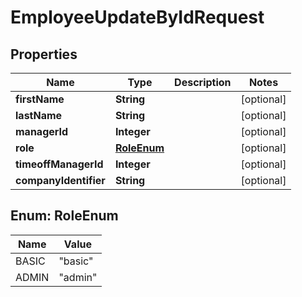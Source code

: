 

# EmployeeUpdateByIdRequest


## Properties

| Name | Type | Description | Notes |
|------------ | ------------- | ------------- | -------------|
|**firstName** | **String** |  |  [optional] |
|**lastName** | **String** |  |  [optional] |
|**managerId** | **Integer** |  |  [optional] |
|**role** | [**RoleEnum**](#RoleEnum) |  |  [optional] |
|**timeoffManagerId** | **Integer** |  |  [optional] |
|**companyIdentifier** | **String** |  |  [optional] |



## Enum: RoleEnum

| Name | Value |
|---- | -----|
| BASIC | &quot;basic&quot; |
| ADMIN | &quot;admin&quot; |



